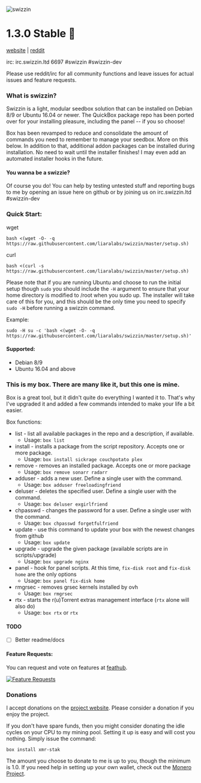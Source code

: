 ![swizzin](http://i.imgur.com/JZlDKP1.png)


# 1.3.0 Stable :tada:

[website](https://swizzin.ltd) | [reddit](https://reddit.com/r/swizzinltd)

irc: irc.swizzin.ltd 6697 #swizzin #swizzin-dev

Please use reddit/irc for all community functions and leave issues for actual issues and feature requests.

### What is swizzin?
Swizzin is a light, modular seedbox solution that can be installed on Debian 8/9 or Ubuntu 16.04 or newer. The QuickBox package repo has been ported over for your installing pleasure, including the panel -- if you so choose!

Box has been revamped to reduce and consolidate the amount of commands you need to remember to manage your seedbox. More on this below. In addition to that, additional addon packages can be installed during installation. No need to wait until the installer finishes! I may even add an automated installer hooks in the future.

#### You wanna be a swizzie?

Of course you do! You can help by testing untested stuff and reporting bugs to me by opening an issue here on github or by joining us on irc.swizzin.ltd #swizzin-dev

### Quick Start:

wget
```
bash <(wget -O- -q  https://raw.githubusercontent.com/liaralabs/swizzin/master/setup.sh)
```

curl
```
bash <(curl -s  https://raw.githubusercontent.com/liaralabs/swizzin/master/setup.sh)
```

Please note that if you are running Ubuntu and choose to run the initial setup though `sudo` you should include the `-H` argument to ensure that your home directory is modified to /root when you sudo up. The installer will take care of this for you, and this should be the only time you need to specify `sudo -H` before running a swizzin command.

Example:

```
sudo -H su -c 'bash <(wget -O- -q https://raw.githubusercontent.com/liaralabs/swizzin/master/setup.sh)'
```


#### Supported:
* Debian 8/9
* Ubuntu 16.04 and above

### This is my box. There are many like it, but this one is mine.
Box is a great tool, but it didn't quite do everything I wanted it to. That's why I've upgraded it and added a few commands intended to make your life a bit easier.

Box functions:

* list - list all available packages in the repo and a description, if available.
  * Usage: `box list`
* install - installs a package from the script repository. Accepts one or more package.
  * Usage: `box install sickrage couchpotato plex`
* remove - removes an installed package. Accepts one or more package
  * Usage: `box remove sonarr radarr`
* adduser - adds a new user. Define a single user with the command.
  * Usage: `box adduser freeloadingfriend`
* deluser - deletes the specified user. Define a single user with the command.
  * Usage: `box deluser exgirlfriend`
* chpasswd - changes the password for a user. Define a single user with the command.
  * Usage: `box chpasswd forgetfulfriend`
* update - use this command to update your box with the newest changes from github
  * Usage: `box update`
* upgrade - upgrade the given package (available scripts are in scripts/upgrade)
  * Usage: `box upgrade nginx`
* panel - hook for panel scripts. At this time, `fix-disk root` and `fix-disk home` are the only options
  * Usage: `box panel fix-disk home`
* rmgrsec - removes grsec kernels installed by ovh
  * Usage: `box rmgrsec`
* rtx - starts the r(u)Torrent extras management interface (`rtx` alone will also do)
  * Usage: `box rtx` or `rtx`


#### TODO
- [ ] Better readme/docs

#### Feature Requests:

You can request and vote on features at [feathub](https://feathub.com/liaralabs/swizzin).

[![Feature Requests](http://feathub.com/liaralabs/swizzin?format=svg)](http://feathub.com/liaralabs/swizzin)


### Donations

I accept donations on the [project website](https://swizzin.ltd/#donate). Please consider a donation if you enjoy the project.

If you don't have spare funds, then you might consider donating the idle cycles on your CPU to my mining pool. Setting it up is easy and will cost you nothing. Simply issue the command:
```
box install xmr-stak
```
The amount you choose to donate to me is up to you, though the minimum is 1.0. If you need help in setting up your own wallet, check out the [Monero Project](https://getmonero.org).
